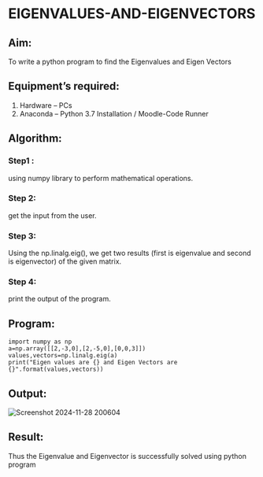 # EIGENVALUES-AND-EIGENVECTORS
## Aim:
To write a python program to find the Eigenvalues and Eigen Vectors
## Equipment’s required:
1. 	Hardware – PCs
2. 	Anaconda – Python 3.7 Installation / Moodle-Code Runner
## Algorithm:
### Step1 : 
 using numpy library to perform mathematical  operations.
### Step 2: 
 get the input from the user.
### Step 3:
Using the np.linalg.eig(),  we get two results (first is eigenvalue and second is eigenvector) of the given matrix.
### Step 4: 
 print the output of the program.

## Program:
```
import numpy as np
a=np.array([[2,-3,0],[2,-5,0],[0,0,3]])
values,vectors=np.linalg.eig(a)
print("Eigen values are {} and Eigen Vectors are {}".format(values,vectors))
```

## Output:
![Screenshot 2024-11-28 200604](https://github.com/user-attachments/assets/4985cd64-0b11-404f-8fca-69ecfa4e8496)

## Result:
Thus the Eigenvalue and Eigenvector is successfully solved using python program
